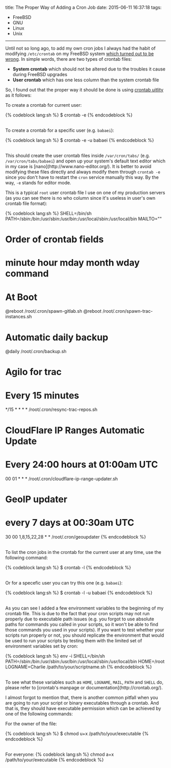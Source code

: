 title: The Proper Way of Adding a Cron Job
date: 2015-06-11 16:37:18
tags:
- FreeBSD
- GNU
- Linux
- Unix
---

Until not so long ago, to add my own cron jobs I always had the habit of modifying <code>/etc/crontab</code> on my FreeBSD system [which turned out to be wrong](https://www.freebsd.org/doc/handbook/configtuning-cron.html). In simple words, there are two types of crontab files:

- __System crontab__ which should not be altered due to the troubles it cause during FreeBSD upgrades
- __User crontab__ which has one less column than the system crontab file

<!-- more -->

So, I found out that the proper way it should be done is using [crontab uitlity](https://www.freebsd.org/cgi/man.cgi?crontab%285%29) as it follows:

To create a crontab for current user:

{% codeblock lang:sh %}
$ crontab -e
{% endcodeblock %}

<br />
To create a crontab for a specific user (e.g. <code>babaei</code>):

{% codeblock lang:sh %}
$ crontab -e -u babaei
{% endcodeblock %}

<br />
This should create the user crontab files inside <code>/var/cron/tabs/</code> (e.g. <code>/var/cron/tabs/babaei</code>) and open up your system's default text editor which in my case is [nano](http://www.nano-editor.org/). It is better to avoid modifying these files directly and always modify them through <code>crontab -e</code> since you don't have to restart the <code>cron</code> service manually this way. By the way, <code>-e</code> stands for editor mode.

This is a typical <code>root</code> user crontab file I use on one of my production servers (as you can see there is no who column since it's useless in user's own crontab file format):

{% codeblock lang:sh %}
SHELL=/bin/sh
PATH=/sbin:/bin:/usr/sbin:/usr/bin:/usr/local/sbin:/usr/local/bin
MAILTO=""

# Order of crontab fields
# minute    hour    mday    month   wday    command

# At Boot
@reboot     /root/.cron/spawn-gitlab.sh
@reboot     /root/.cron/spawn-trac-instances.sh

# Automatic daily backup
@daily      /root/.cron/backup.sh

# Agilo for trac
# Every 15 minutes
*/15       *       *       *       *        /root/.cron/resync-trac-repos.sh

# CloudFlare IP Ranges Automatic Update
# Every 24:00 hours at 01:00am UTC
00      01      *       *       *       /root/.cron/cloudflare-ip-range-updater.sh

# GeoIP updater
# every 7 days at 00:30am UTC
30      00      1,8,15,22,28    *       *       /root/.cron/geoupdater
{% endcodeblock %}

<br />
To list the cron jobs in the crontab for the current user at any time, use the following command:

{% codeblock lang:sh %}
$ crontab -l
{% endcodeblock %}

<br />
Or for a specefic user you can try this one (e.g. <code>babaei</code>):

{% codeblock lang:sh %}
$ crontab -l -u babaei
{% endcodeblock %}

<br />
As you can see I added a few environment variables to the beginning of my crontab file. This is due to the fact that your cron scripts may not run properly due to executable path issues (e.g. you forgot to use absolute paths for commands you called in your scripts, so it won't be able to find those commands you used in your scripts). If you want to test whether your scripts run properly or not, you should replicate the environment that would be used to run your scripts by testing them with the limited set of environment variables set by cron:

{% codeblock lang:sh %}
env -i SHELL=/bin/sh PATH=/sbin:/bin:/usr/sbin:/usr/bin:/usr/local/sbin:/usr/local/bin HOME=/root LOGNAME=Charlie /path/to/your/scriptname.sh
{% endcodeblock %}

<br />
To see what these variables such as <code>HOME</code>, <code>LOGNAME</code>, <code>MAIL</code>, <code>PATH</code> and <code>SHELL</code> do, please refer to [crontab's manpage or documentation](http://crontab.org/).

I almost forgot to mention that, there is another common pitfall when you are going to run your script or binary executables through a crontab. And that is, they should have executable permission which can be achieved by one of the following commands:

For the owner of the file:

{% codeblock lang:sh %}
$ chmod u+x /path/to/your/executable
{% endcodeblock %}

<br />
For everyone:
{% codeblock lang:sh %}
chmod a+x /path/to/your/executable
{% endcodeblock %}
